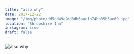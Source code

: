 ```yaml
---
title: "also why"
date: 2017-12-22
image: "/img/photo/dd5cd49e2dd8db6aacfb74bb35b5ae69.jpg"
location: "Shropshire Inn"
instagram: true
draft: false
---
```


![also why](/img/photo/dd5cd49e2dd8db6aacfb74bb35b5ae69.jpg)
